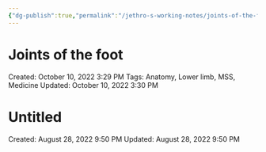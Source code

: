 ```yaml
---
{"dg-publish":true,"permalink":"/jethro-s-working-notes/joints-of-the-foot/","dgPassFrontmatter":true}
---
```



# Joints of the foot

Created: October 10, 2022 3:29 PM
Tags: Anatomy, Lower limb, MSS, Medicine
Updated: October 10, 2022 3:30 PM


<div class="transclusion internal-embed is-loaded"><div class="markdown-embed">





# Untitled

Created: August 28, 2022 9:50 PM
Updated: August 28, 2022 9:50 PM

</div></div>
